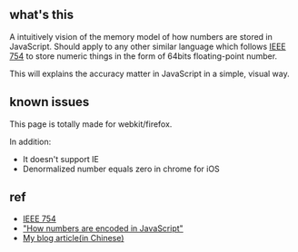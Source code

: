 ## what's this

A intuitively vision of the memory model of how numbers are stored in JavaScript. Should apply to any other similar language which follows [IEEE 754](http://en.wikipedia.org/wiki/IEEE_754) to store numeric things in the form of 64bits floating-point number.

This will explains the accuracy matter in JavaScript in a simple, visual way.

## known issues

This page is totally made for webkit/firefox.

In addition:

- It doesn't support IE
- Denormalized number equals zero in chrome for iOS

## ref

- [IEEE 754](http://en.wikipedia.org/wiki/IEEE_754)
- <a href="http://www.2ality.com/2012/04/number-encoding.html" target="_blank">"How numbers are encoded in JavaScript"</a>
- [My blog article(in Chinese)](http://blog.segmentfault.com/humphry/1190000000407658)

